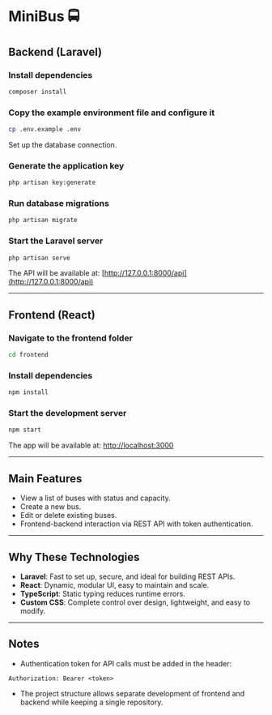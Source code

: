 # MiniBus 🚍

## Backend (Laravel)

### Install dependencies

```bash
composer install
```

### Copy the example environment file and configure it

```bash
cp .env.example .env
```

Set up the database connection.

### Generate the application key

```bash
php artisan key:generate
```

### Run database migrations

```bash
php artisan migrate
```

### Start the Laravel server

```bash
php artisan serve
```

The API will be available at: [http://127.0.0.1:8000/api](http://127.0.0.1:8000/api)

---

## Frontend (React)

### Navigate to the frontend folder

```bash
cd frontend
```

### Install dependencies

```bash
npm install
```

### Start the development server

```bash
npm start
```

The app will be available at: [http://localhost:3000](http://localhost:3000)

---

## Main Features

* View a list of buses with status and capacity.
* Create a new bus.
* Edit or delete existing buses.
* Frontend-backend interaction via REST API with token authentication.

---

## Why These Technologies

* **Laravel**: Fast to set up, secure, and ideal for building REST APIs.
* **React**: Dynamic, modular UI, easy to maintain and scale.
* **TypeScript**: Static typing reduces runtime errors.
* **Custom CSS**: Complete control over design, lightweight, and easy to modify.

---

## Notes

* Authentication token for API calls must be added in the header:

```
Authorization: Bearer <token>
```

* The project structure allows separate development of frontend and backend while keeping a single repository.
